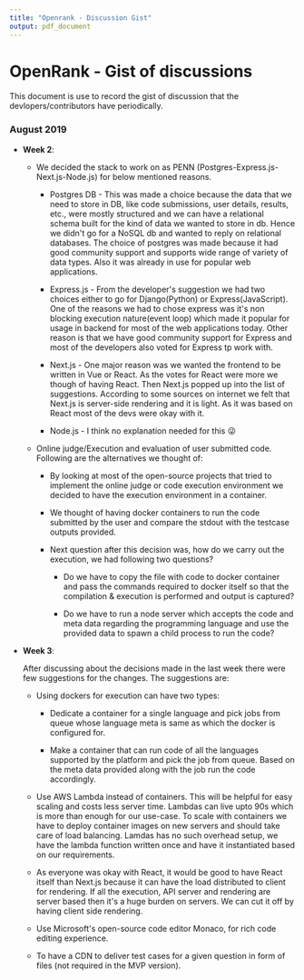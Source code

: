 ```yaml
---
title: "Openrank - Discussion Gist"
output: pdf_document
---
```


# OpenRank - Gist of discussions

This document is use to record the gist of discussion that the devlopers/contributors have periodically.

### August 2019

- **Week 2**:

	- We decided the stack to work on as PENN (Postgres-Express.js-Next.js-Node.js) for below mentioned reasons.

		- Postgres DB - This was made a choice because the data that we need to store in DB, like code submissions, user details, results, etc., were mostly structured and we can have a relational schema built for the kind of data we wanted to store in db. Hence we didn't go for a NoSQL db and wanted to reply on relational databases. The choice of postgres was made because it had good community support and supports wide range of variety of data types. Also it was already in use for popular web applications.
		
		- Express.js - From the developer's suggestion we had two choices either to go for Django(Python) or Express(JavaScript). One of the reasons we had to chose express was it's non blocking execution nature(event loop) which made it popular for usage in backend for most of the web applications today. Other reason is that we have good community support for Express and most of the developers also voted for Express tp work with.
		
		- Next.js - One major reason was we wanted the frontend to be written in Vue or React. As the votes for React were more we though of having React. Then Next.js popped up into the list of suggestions. According to some sources on internet we felt that Next.js is server-side rendering and it is light. As it was based on React most of the devs were okay with it.
		
		- Node.js - I think no explanation needed for this 😜

	- Online judge/Execution and evaluation of user submitted code. Following are the alternatives we thought of:
		
		- By looking at most of the open-source projects that tried to implement the online judge or code execution environment we decided to have the execution environment in a container.
		
		- We thought of having docker containers to run the code submitted by the user and compare the stdout with the testcase outputs provided.
		
		- Next question after this decision was, how do we carry out the execution, we had following two questions?
			
			- Do we have to copy the file with code to docker container and pass the commands required to docker itself so that the compilation & execution is performed and output is captured?
			
			- Do we have to run a node server which accepts the code and meta data regarding the programming language and use the provided data to spawn a child process to run the code?
	

* **Week 3**:

	After discussing about the decisions made in the last week there were few suggestions for the changes. The suggestions are:

	- Using dockers for execution can have two types:

		- Dedicate a container for a single language and pick jobs from queue whose language meta is same as which the docker is configured for.

		- Make a container that can run code of all the languages supported by the platform and pick the job from queue. Based on the meta data provided along with the job run the code accordingly.

	- Use AWS Lambda instead of containers. This will be helpful for easy scaling and costs less server time. Lambdas can live upto 90s which is more than enough for our use-case. To scale with containers we have to deploy container images on new servers and should take care of load balancing. Lamdas has no such overhead setup, we have the lambda function written once and have it instantiated based on our requirements.
	
	- As everyone was okay with React, it would be good to have React itself than Next.js because it can have the load distributed to client for rendering. If all the execution, API server and rendering are server based then it's a huge burden on servers. We can cut it off by having client side rendering.

	- Use Microsoft's open-source code editor Monaco, for rich code editing experience.

	- To have a CDN to deliver test cases for a given question in form of files (not required in the MVP version).